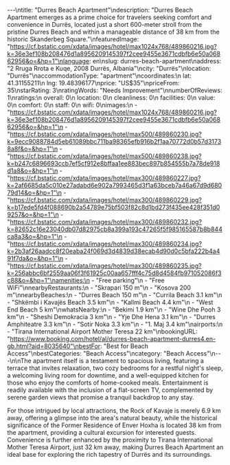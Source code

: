 ---\ntitle: "Durres Beach Apartment"\ndescription: "Durres Beach Apartment emerges as a prime choice for travelers seeking comfort and convenience in Durrës, located just a short 600-meter stroll from the pristine Durres Beach and within a manageable distance of 38 km from the historic Skanderbeg Square."\nfeaturedImage: "https://cf.bstatic.com/xdata/images/hotel/max1024x768/489860216.jpg?k=36e3ef108b208476d1a8956209145397f2cee9455e3671cdbfb6e50a06862956&o=&hp=1"\nlanguage: en\nslug: durres-beach-apartment\naddress: "2 Rruga Rrota e Kuqe, 2008 Durrës, Albania"\ncity: "Durrës"\nlocation: "Durrës"\naccommodationType: "apartment"\ncoordinates:\n  lat: 41.31155211\n  lng: 19.48396177\nprice: "US$35"\npriceFrom: 35\nstarRating: 3\nratingWords: "Needs Improvement"\nnumberOfReviews: 1\nratings:\n  overall: 0\n  location: 0\n  cleanliness: 0\n  facilities: 0\n  value: 0\n  comfort: 0\n  staff: 0\n  wifi: 0\nimages:\n  - "https://cf.bstatic.com/xdata/images/hotel/max1024x768/489860216.jpg?k=36e3ef108b208476d1a8956209145397f2cee9455e3671cdbfb6e50a06862956&o=&hp=1"\n  - "https://cf.bstatic.com/xdata/images/hotel/max500/489860230.jpg?k=9ecc9088784d5eb61089bbc711ba98365efb916b2f1aa70772d0b57d31738a8f&o=&hp=1"\n  - "https://cf.bstatic.com/xdata/images/hotel/max500/489860238.jpg?k=b247c6896693ccb7ef5cf912e8bffaa1ee883bec897b854555b7a78de918d1a8&o=&hp=1"\n  - "https://cf.bstatic.com/xdata/images/hotel/max300/489860227.jpg?k=2af6685da5c010e27adabd6e902a7993465d3f1a63bceb7a46a67d9d68079d14&o=&hp=1"\n  - "https://cf.bstatic.com/xdata/images/hotel/max300/489860229.jpg?k=b17ede5fd4f088690b2a54789e75bf503f82c8d1bd273f435ee428f351d09257&o=&hp=1"\n  - "https://cf.bstatic.com/xdata/images/hotel/max300/489860232.jpg?k=82652c16e23040db07d82975cb8a399a193c47265f5f985165587b8b844ca8a3&o=&hp=1"\n  - "https://cf.bstatic.com/xdata/images/hotel/max300/489860234.jpg?k=2b3af26aadcc8f20eaba24f069d3d4839d38ecab4d90d0c5bfa222b4a491f7da&o=&hp=1"\n  - "https://cf.bstatic.com/xdata/images/hotel/max300/489860235.jpg?k=256abbc6bf2559aa06f3f61925c00aa657fff4c75d8d4584fb971052086f3c88&o=&hp=1"\namenities:\n  - "Free parking"\n  - "Free WiFi"\nnearbyRestaurants:\n  - "Skrapari 150 m"\n  - "Kosova 200 m"\nnearbyBeaches:\n  - "Durres Beach 150 m"\n  - "Currila Beach 3.1 km"\n  - "Shkëmbi i Kavajës Beach 3.5 km"\n  - "Kallmi Beach 4.4 km"\n  - "West End Beach 5 km"\nwhatsNearby:\n  - "Bekimi 1.9 km"\n  - "Wine Dhe Pooh 3 km"\n  - "Sheshi Demokracia 3 km"\n  - "Yje Dhe Hena 3.1 km"\n  - "Durres Amphiteatre 3.3 km"\n  - "Sotir Noka 3.3 km"\n  - "1. Maj 3.4 km"\nairports:\n  - "Tirana International Airport Mother Teresa 22 km"\nbookingURL: "https://www.booking.com/hotel/al/durres-beach-apartment-durres4.en-gb.html?aid=8035640"\nbestFor: "Best for Beach Access"\nbestCategories: "Beach Access"\ncategory: "Beach Access"\n---\n\nThe apartment itself is a testament to spacious living, featuring a terrace that invites relaxation, two cozy bedrooms for a restful night's sleep, a welcoming living room for downtime, and a well-equipped kitchen for those who enjoy the comforts of home-cooked meals. Entertainment is readily available with the inclusion of a flat-screen TV, complemented by serene garden views that promise a tranquil backdrop to any stay.

For those intrigued by local attractions, the Rock of Kavaje is merely 6.9 km away, offering a glimpse into the area's natural beauty, while the historical significance of the Former Residence of Enver Hoxha is located 38 km from the apartment, providing a cultural excursion for interested guests. Convenience is further enhanced by the proximity to Tirana International Mother Teresa Airport, just 32 km away, making Durres Beach Apartment an ideal base for exploring the rich tapestry of Durrës and its surroundings.